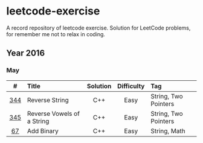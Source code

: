 # leetcode-exercise
A record repository of leetcode exercise. Solution for LeetCode problems, for remember me not to relax in coding.

## Year 2016
### May

|                    #                     | Title                      | Solution | Difficulty | Tag                  |
| :--------------------------------------: | :------------------------- | :------: | :--------: | :------------------- |
| [344](https://leetcode.com/problems/reverse-string/) | Reverse String             |   C++    |    Easy    | String, Two Pointers |
| [345](https://leetcode.com/problems/reverse-vowels-of-a-string/) | Reverse Vowels of a String |   C++    |    Easy    | String, Two Pointers |
| [67](https://leetcode.com/problems/add-binary/) | Add Binary                 |   C++    |    Easy    | String, Math         |